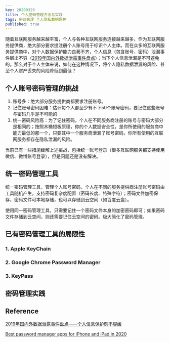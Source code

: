 ```yaml
---
key: 20200329
title: 个人密码管理方法与实践
tags: 密码管理 个人隐私数据保护
published: true
---
```


随着互联网服务越来越丰富，个人与各种互联网服务连接越来越多，作为互联网服务提供商，绝大部分要求提注册个人账号用于标识个人主体。而在众多的互联网服务提供商中，对个人数据保护能力良莠不齐，个人信息（包含账号、密码）泄漏事件层出不穷（[2019年国内外数据泄露事件盘点](https://www.freebuf.com/column/225216.html)）；当下个人信息泄漏是不可避免的。那么对于个人主体来说，如何在这种情况下，将个人隐私数据泄漏的风险、甚至个人财产丢失的风险降低到最低？<!--more-->

## 个人账号密码管理的挑战

1. 账号多：绝大部分服务提供商都要求注册账号。
2. 记住账号密码困难：估计每个人都至少有不下50个账号密码，要记住这些账号与密码几乎是不可能的
3. 统一密码风险高：为了记住密码，个人在不同服务商注册的账号与密码大部分是相同的；按照木桶短板原理，你的个人数据安全性，是你所使用的服务商中能力最低的那一个，只要其中一个服务商泄漏了账号密码，你所有使用的互联网服务都存在隐私泄漏的风险。

当前已有一些措施缓解上述挑战，包括统一账号登录（很多互联网服务都支持使用微信、微博账号登录），但是问题还是没有解决。

## 统一密码管理工具

统一密码管理工具，管理个人账号密码，个人在不同的服务提供商注册账号密码由工具随机产生，支持密码复杂度配置（密码长度、特殊字符）；密码文件加密保存，密码文件可本地存储，也可以存储到云空间（如百度云盘）。

使用同一密码管理工具，只需要记住一个密码文件本身的加密密码即可；如果密码文件存储到云空间，则还需要记住云空间的密码。极大简化了密码管理。

## 已有密码管理工具的局限性

### 1. Apple KeyChain

### 2. Google Chrome Password Manager

### 3. KeyPass

## 密码管理实践

## Reference

[2019年国内外数据泄露事件盘点——个人信息保护刻不容缓](https://www.freebuf.com/column/225216.html)

[Best password manager apps for iPhone and iPad in 2020](https://www.imore.com/best-password-manager-apps-iphone)